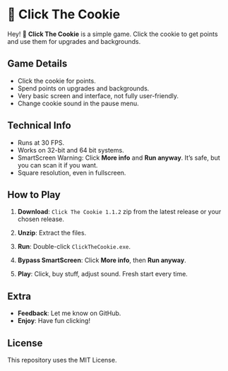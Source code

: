 # 🍪 Click The Cookie

Hey! 🎉 **Click The Cookie** is a simple game. Click the cookie to get points and use them for upgrades and backgrounds.

## Game Details

- Click the cookie for points.
- Spend points on upgrades and backgrounds.
- Very basic screen and interface, not fully user-friendly.
- Change cookie sound in the pause menu.

## Technical Info

- Runs at 30 FPS.
- Works on 32-bit and 64 bit systems.
- SmartScreen Warning: Click **More info** and **Run anyway**. It’s safe, but you can scan it if you want.
- Square resolution, even in fullscreen.

## How to Play

1. **Download**: `Click The Cookie 1.1.2` zip from the latest release or your chosen release.
2. **Unzip**: Extract the files.
3. **Run**: Double-click `ClickTheCookie.exe`.
4. **Bypass SmartScreen**: Click **More info**, then **Run anyway**.

5. **Play**: Click, buy stuff, adjust sound. Fresh start every time.

## Extra

- **Feedback**: Let me know on GitHub.
- **Enjoy**: Have fun clicking!

## License

This repository uses the MIT License.
